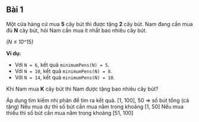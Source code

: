 ## Bài 1

Một cửa hàng cứ mua **5** cây bút thì được tặng **2** cây bút. Nam đang cần mua đủ **N** cây bút, hỏi Nam cần mua ít nhất bao nhiêu cây bút.

*(N ≤ 10^15)*

**Ví dụ:**

- Với `N = 6`, kết quả `minimumPens(N) = 5`.
- Với `N = 10`, kết quả `minimumPens(N) = 8`.
- Với `N = 14`, kết quả `minimumPens(N) = 10`.

Khi Nam mua **K** cây bút thì Nam được tặng bao nhiêu cây bút?

Áp dụng tìm kiếm nhị phân để tìm ra kết quả.
[1, 100], 50 => số bút tổng (cả tặng)
Nếu mua dư thì số bút cần mua nằm trong khoảng [1, 50]
Nếu mua thiếu thì số bút cần mua nằm trong khoảng [51, 100]
